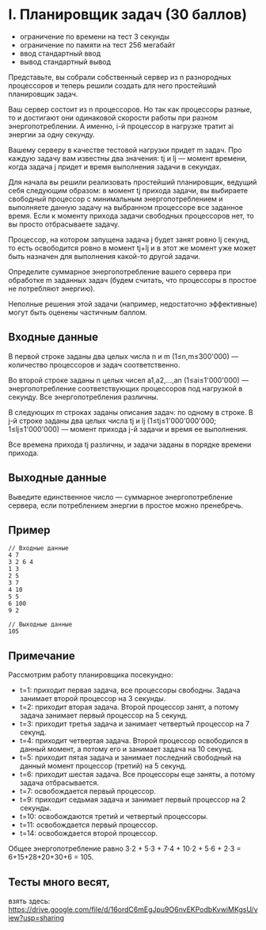 # I. Планировщик задач (30 баллов)
- ограничение по времени на тест 3 секунды
- ограничение по памяти на тест 256 мегабайт
- ввод стандартный ввод
- вывод стандартный вывод

Представьте, вы собрали собственный сервер из n разнородных процессоров и теперь решили создать для него простейший планировщик задач.

Ваш сервер состоит из n процессоров. Но так как процессоры разные, то и достигают они одинаковой скорости работы при разном энергопотреблении. А именно, i-й процессор в нагрузке тратит ai энергии за одну секунду.

Вашему серверу в качестве тестовой нагрузки придет m задач. Про каждую задачу вам известны два значения: tj и lj — момент времени, когда задача j придет и время выполнения задачи в секундах.

Для начала вы решили реализовать простейший планировщик, ведущий себя следующим образом: в момент tj прихода задачи, вы выбираете свободный процессор с минимальным энергопотреблением и выполняете данную задачу на выбранном процессоре все заданное время. Если к моменту прихода задачи свободных процессоров нет, то вы просто отбрасываете задачу.

Процессор, на котором запущена задача j будет занят ровно lj секунд, то есть освободится ровно в момент tj+lj и в этот же момент уже может быть назначен для выполнения какой-то другой задачи.

Определите суммарное энергопотребление вашего сервера при обработке m заданных задач (будем считать, что процессоры в простое не потребляют энергию).

Неполные решения этой задачи (например, недостаточно эффективные) могут быть оценены частичным баллом.
## Входные данные

В первой строке заданы два целых числа n и m (1≤n,m≤300'000) — количество процессоров и задач соответственно.

Во второй строке заданы n целых чисел a1,a2,…,an (1≤ai≤1'000'000) — энергопотребление соответствующих процессоров под нагрузкой в секунду. Все энергопотребления различны.

В следующих m строках заданы описания задач: по одному в строке. В j-й строке заданы два целых числа tj и lj (1≤tj≤1'000'000'000; 1≤lj≤1'000'000) — момент прихода j-й задачи и время ее выполнения.

Все времена прихода tj различны, и задачи заданы в порядке времени прихода.
## Выходные данные

Выведите единственное число — суммарное энергопотребление сервера, если потреблением энергии в простое можно пренебречь.
## Пример
````
// Входные данные
4 7
3 2 6 4
1 3
2 5
3 7
4 10
5 5
6 100
9 2

// Выходные данные
105
````
## Примечание

Рассмотрим работу планировщика посекундно:
- t=1: приходит первая задача, все процессоры свободны. Задача занимает второй процессор на 3 секунды.
- t=2: приходит вторая задача. Второй процессор занят, а потому задача занимает первый процессор на 5 секунд.
- t=3: приходит третья задача и занимает четвертый процессор на 7 секунд.
- t=4: приходит четвертая задача. Второй процессор освободился в данный момент, а потому его и занимает задача на 10 секунд.
- t=5: приходит пятая задача и занимает последний свободный на данный момент процессор (третий) на 5 секунд.
- t=6: приходит шестая задача. Все процессоры еще заняты, а потому задача отбрасывается.
- t=7: освобождается первый процессор.
- t=9: приходит седьмая задача и занимает первый процессор на 2 секунды.
- t=10: освобождаются третий и четвертый процессоры.
- t=11: освобождается первый процессор.
- t=14: освобождается второй процессор. 

Общее энергопотребление равно 3⋅2 + 5⋅3 + 7⋅4 + 10⋅2 + 5⋅6 + 2⋅3 = 6+15+28+20+30+6 = 105.

## Тесты много весят,
взять здесь: https://drive.google.com/file/d/16ordC6mEgJpu9O6nvEKPodbKvwiMKgsU/view?usp=sharing